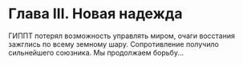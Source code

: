 # Глава III. Новая надежда

ГИППТ потерял возможность управлять миром, очаги восстания зажглись по всему земному шару.
Сопротивление получило сильнейшего союзника.
Мы продолжаем борьбу...

